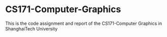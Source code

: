 # CS171-Computer-Graphics

This is the code assignment and report of the CS171-Computer Graphics in ShanghaiTech University
